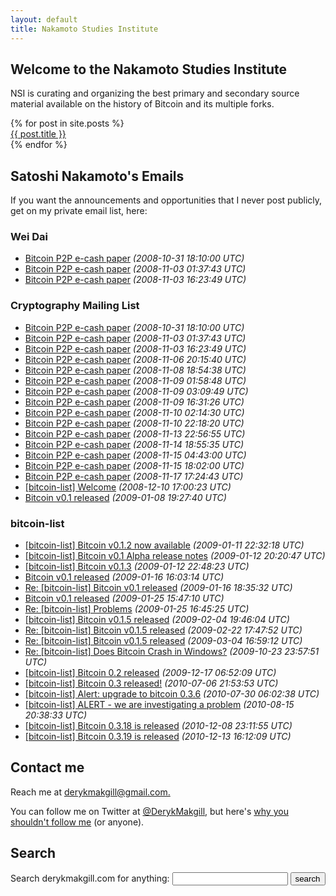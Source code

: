 ```yaml
---
layout: default
title: Nakamoto Studies Institute
---
```





<section id="newestarticles">
<h2>Welcome to the Nakamoto Studies Institute</h2>
	
<p>NSI is curating and organizing the best primary and secondary source material available on the history of Bitcoin and its multiple forks.	
	</p>
<ul style="
    list-style: none;
    padding-left: 0px;
">
{% for post in site.posts %}
	    <li><a href="{{ post.url }}" title="{{ post.title }}">{{ post.title }}</a></li>
	  {% endfor %}
</ul>
</section>



<section id="list">
<h2>Satoshi Nakamoto's Emails </h2>
<p>
If you want the announcements and opportunities that I never post publicly, get on my private email list, here:
</p>

<h3>Wei Dai</h3>
<ul>
  
<li><a href="/emails/cryptography/1/">Bitcoin P2P e-cash paper</a> <em>(2008-10-31 18:10:00 UTC)</em></li>
  
<li><a href="/emails/cryptography/2/">Bitcoin P2P e-cash paper</a> <em>(2008-11-03 01:37:43 UTC)</em></li>
  
<li><a href="/emails/cryptography/3/">Bitcoin P2P e-cash paper</a> <em>(2008-11-03 16:23:49 UTC)</em></li></ul>
<h3>Cryptography Mailing List</h3>
<ul>
  
<li><a href="/emails/cryptography/1/">Bitcoin P2P e-cash paper</a> <em>(2008-10-31 18:10:00 UTC)</em></li>
  
<li><a href="/emails/cryptography/2/">Bitcoin P2P e-cash paper</a> <em>(2008-11-03 01:37:43 UTC)</em></li>
  
<li><a href="/emails/cryptography/3/">Bitcoin P2P e-cash paper</a> <em>(2008-11-03 16:23:49 UTC)</em></li>
  
<li><a href="/emails/cryptography/4/">Bitcoin P2P e-cash paper</a> <em>(2008-11-06 20:15:40 UTC)</em></li>
  
  <li><a href="/emails/cryptography/5/">Bitcoin P2P e-cash paper</a> <em>(2008-11-08 18:54:38 UTC)</em></li>
  
 <li><a href="/emails/cryptography/6/">Bitcoin P2P e-cash paper</a> <em>(2008-11-09 01:58:48 UTC)</em></li>
  
 <li><a href="/emails/cryptography/7/">Bitcoin P2P e-cash paper</a> <em>(2008-11-09 03:09:49 UTC)</em></li>
  
   <li><a href="/emails/cryptography/8/">Bitcoin P2P e-cash paper</a> <em>(2008-11-09 16:31:26 UTC)</em></li>
  
   <li><a href="/emails/cryptography/9/">Bitcoin P2P e-cash paper</a> <em>(2008-11-10 02:14:30 UTC)</em></li>
 
   <li><a href="/emails/cryptography/10/">Bitcoin P2P e-cash paper</a> <em>(2008-11-10 22:18:20 UTC)</em></li>
  
   <li><a href="/emails/cryptography/11/">Bitcoin P2P e-cash paper</a> <em>(2008-11-13 22:56:55 UTC)</em></li>
  
   <li><a href="/emails/cryptography/12/">Bitcoin P2P e-cash paper</a> <em>(2008-11-14 18:55:35 UTC)</em></li>
  
   <li><a href="/emails/cryptography/13/">Bitcoin P2P e-cash paper</a> <em>(2008-11-15 04:43:00 UTC)</em></li>
  
   <li><a href="/emails/cryptography/14/">Bitcoin P2P e-cash paper</a> <em>(2008-11-15 18:02:00 UTC)</em></li>
  
   <li><a href="/emails/cryptography/15/">Bitcoin P2P e-cash paper</a> <em>(2008-11-17 17:24:43 UTC)</em></li>
  
   <li><a href="/emails/bitcoin-list/19/">[bitcoin-list] Welcome</a> <em>(2008-12-10 17:00:23 UTC)</em></li>
  
   <li><a href="/emails/cryptography/16/">Bitcoin v0.1 released</a> <em>(2009-01-08 19:27:40 UTC)</em></li>
   
   </ul>
   <h3>bitcoin-list</h3>
   
   <ul>
  
   <li><a href="/emails/bitcoin-list/20/">[bitcoin-list] Bitcoin v0.1.2 now available</a> <em>(2009-01-11 22:32:18 UTC)</em></li>
  
   <li><a href="/emails/bitcoin-list/21/">[bitcoin-list] Bitcoin v0.1 Alpha release notes</a> <em>(2009-01-12 20:20:47 UTC)</em></li>
  
   <li><a href="/emails/bitcoin-list/22/">[bitcoin-list] Bitcoin v0.1.3</a> <em>(2009-01-12 22:48:23 UTC)</em></li>
  
   <li><a href="/emails/cryptography/17/">Bitcoin v0.1 released</a> <em>(2009-01-16 16:03:14 UTC)</em></li>
  
   <li><a href="/emails/bitcoin-list/23/">Re: [bitcoin-list] Bitcoin v0.1 released</a> <em>(2009-01-16 18:35:32 UTC)</em></li>
  
   <li><a href="/emails/cryptography/18/">Bitcoin v0.1 released</a> <em>(2009-01-25 15:47:10 UTC)</em></li>
  
   <li><a href="/emails/bitcoin-list/24/">Re: [bitcoin-list] Problems</a> <em>(2009-01-25 16:45:25 UTC)</em></li>
  
   <li><a href="/emails/bitcoin-list/25/">[bitcoin-list] Bitcoin v0.1.5 released</a> <em>(2009-02-04 19:46:04 UTC)</em></li>
  
   <li><a href="/emails/bitcoin-list/26/">Re: [bitcoin-list] Bitcoin v0.1.5 released</a> <em>(2009-02-22 17:47:52 UTC)</em></li>
  
   <li><a href="/emails/bitcoin-list/27/">Re: [bitcoin-list] Bitcoin v0.1.5 released</a> <em>(2009-03-04 16:59:12 UTC)</em></li>
  
   <li><a href="/emails/bitcoin-list/28/">Re: [bitcoin-list] Does Bitcoin Crash in Windows?</a> <em>(2009-10-23 23:57:51 UTC)</em></li>
  
   <li><a href="/emails/bitcoin-list/29/">[bitcoin-list] Bitcoin 0.2 released</a> <em>(2009-12-17 06:52:09 UTC)</em></li>
  
   <li><a href="/emails/bitcoin-list/30/">[bitcoin-list] Bitcoin 0.3 released!</a> <em>(2010-07-06 21:53:53 UTC)</em></li>
 
   <li><a href="/emails/bitcoin-list/31/">[bitcoin-list] Alert: upgrade to bitcoin 0.3.6</a> <em>(2010-07-30 06:02:38 UTC)</em></li>
  
   <li><a href="/emails/bitcoin-list/32/">[bitcoin-list] ALERT - we are investigating a problem</a> <em>(2010-08-15 20:38:33 UTC)</em></li>
  
   <li><a href="/emails/bitcoin-list/33/">[bitcoin-list] Bitcoin 0.3.18 is released</a> <em>(2010-12-08 23:11:55 UTC)</em></li>
  
   <li><a href="/emails/bitcoin-list/34/">[bitcoin-list] Bitcoin 0.3.19 is released</a> <em>(2010-12-13 16:12:09 UTC)</em></li>
  
  </ul>	
	

<section id="contact">
<h2>
	Contact me
</h2>
<p>
	Reach me at <a href="mailto:derykmakgill@gmail.com">derykmakgill@gmail.com.</a></p>
	<p>You can follow me on Twitter at <a href="https://twitter.com/derykmakgill">@DerykMakgill,</a> but here's <a href="/nofollow">why you shouldn't follow me</a> (or anyone).</p>

</section>

<section id="search" style="
    margin-bottom: 0px;
">
<h2>Search</h2>
<form action="https://duckduckgo.com/" method="get">
	<label for="q">Search derykmakgill.com for anything:</label>
	<input type="text" name="q" value="">
	<input type="hidden" name="sites" value="“derykmakgill.com”">
	<input type="hidden" name="ia" value="web">
	<input type="submit" value="search">
</form>
</section>
